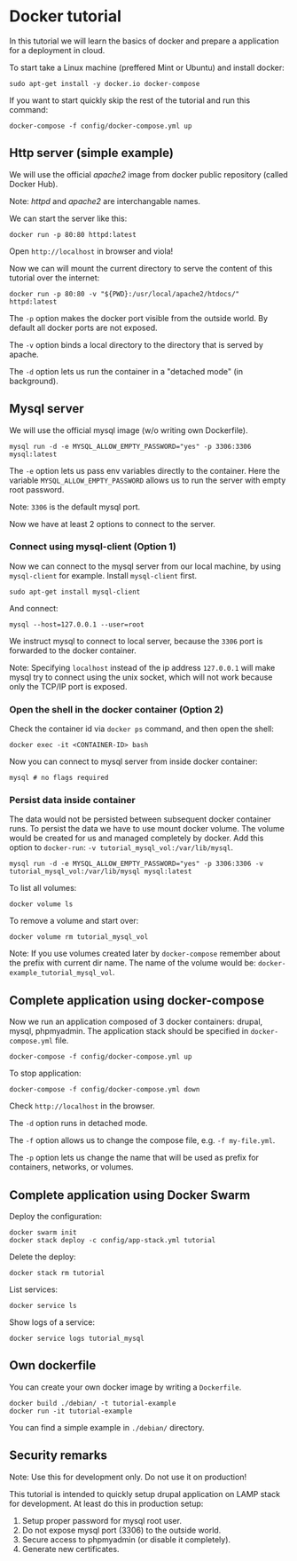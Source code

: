 # Docker tutorial

In this tutorial we will learn the basics of docker and prepare a application
for a deployment in cloud.

To start take a Linux machine (preffered Mint or Ubuntu) and install docker:
```
sudo apt-get install -y docker.io docker-compose
```

If you want to start quickly skip the rest of the tutorial and run this
command:
```
docker-compose -f config/docker-compose.yml up
```

## Http server (simple example)

We will use the official *apache2* image from docker public repository (called
Docker Hub).

Note: *httpd* and *apache2* are interchangable names.

We can start the server like this:
```
docker run -p 80:80 httpd:latest
```
Open `http://localhost` in browser and viola!

Now we can will mount the current directory to serve the content of this
tutorial over the internet:
```
docker run -p 80:80 -v "${PWD}:/usr/local/apache2/htdocs/" httpd:latest
```

The `-p` option makes the docker port visible from the outside world. By
default all docker ports are not exposed.

The `-v` option binds a local directory to the directory that is served by
apache.

The `-d` option lets us run the container in a "detached mode" (in background).

## Mysql server 

We will use the official mysql image (w/o writing own Dockerfile).

```
mysql run -d -e MYSQL_ALLOW_EMPTY_PASSWORD="yes" -p 3306:3306 mysql:latest
```

The `-e` option lets us pass env variables directly to the container. Here the
variable `MYSQL_ALLOW_EMPTY_PASSWORD` allows us to run the server with empty
root password.

Note: `3306` is the default mysql port.

Now we have at least 2 options to connect to the server.

### Connect using mysql-client (Option 1)

Now we can connect to the mysql server from our local machine, by using
`mysql-client` for example. Install `mysql-client` first.
```
sudo apt-get install mysql-client
```

And connect:
```
mysql --host=127.0.0.1 --user=root
```

We instruct mysql to connect to local server, because the `3306` port is
forwarded to the docker container. 

Note: Specifying `localhost` instead of the ip address `127.0.0.1` will make
mysql try to connect using the unix socket, which will not work because
only the TCP/IP port is exposed.

### Open the shell in the docker container (Option 2)

Check the container id via `docker ps` command, and then open the shell:
```
docker exec -it <CONTAINER-ID> bash
```

Now you can connect to mysql server from inside docker container:
```
mysql # no flags required 
```

### Persist data inside container

The data would not be persisted between subsequent docker container runs. To
persist the data we have to use mount docker volume. The volume would be
created for us and managed completely by docker. Add this option to `docker-run`:
`-v tutorial_mysql_vol:/var/lib/mysql`.

```
mysql run -d -e MYSQL_ALLOW_EMPTY_PASSWORD="yes" -p 3306:3306 -v tutorial_mysql_vol:/var/lib/mysql mysql:latest
```

To list all volumes:
```
docker volume ls
```

To remove a volume and start over:
```
docker volume rm tutorial_mysql_vol
```

Note: If you use volumes created later by `docker-compose` remember about the
prefix with current dir name. The name of the volume would be:
`docker-example_tutorial_mysql_vol`.

## Complete application using docker-compose

Now we run an application composed of 3 docker containers: drupal, mysql,
phpmyadmin. The application stack should be specified in `docker-compose.yml`
file.
```
docker-compose -f config/docker-compose.yml up
```

To stop application:
```
docker-compose -f config/docker-compose.yml down
```

Check `http://localhost` in the browser.

The `-d` option runs in detached mode.

The `-f` option allows us to change the compose file, e.g. `-f my-file.yml`.

The `-p` option lets us change the name that will be used as prefix for
containers, networks, or volumes.

## Complete application using Docker Swarm

Deploy the configuration:
```
docker swarm init
docker stack deploy -c config/app-stack.yml tutorial
```

Delete the deploy:
```
docker stack rm tutorial
```

List services:
```
docker service ls
```

Show logs of a service:
```
docker service logs tutorial_mysql
```

## Own dockerfile

You can create your own docker image by writing a `Dockerfile`.
```
docker build ./debian/ -t tutorial-example
docker run -it tutorial-example
```
You can find a simple example in `./debian/` directory.

## Security remarks

Note: Use this for development only. Do not use it on production!

This tutorial is intended to quickly setup drupal application on LAMP stack for
development. At least do this in production setup:
1. Setup proper password for mysql root user.
2. Do not expose mysql port (3306) to the outside world.
3. Secure access to phpmyadmin (or disable it completely).
4. Generate new certificates.
